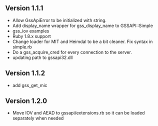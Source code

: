 ## Version 1.1.1
  * Allow GssApiError to be initialized with string.
  * Add display_name wrapper for gss_display_name to GSSAPI::Simple
  * gss_iov examples
  * Ruby 1.8.x support
  * Change loader for MIT and Heimdal to be a bit cleaner. Fix syntax in simple.rb
  * Do a gss_acquire_cred for every connection to the server.
  * updating path to gssapi32.dll

## Version 1.1.2
  * add gss_get_mic

## Version 1.2.0
  * Move IOV and AEAD to gssapi/extensions.rb so it can be loaded separately when needed
